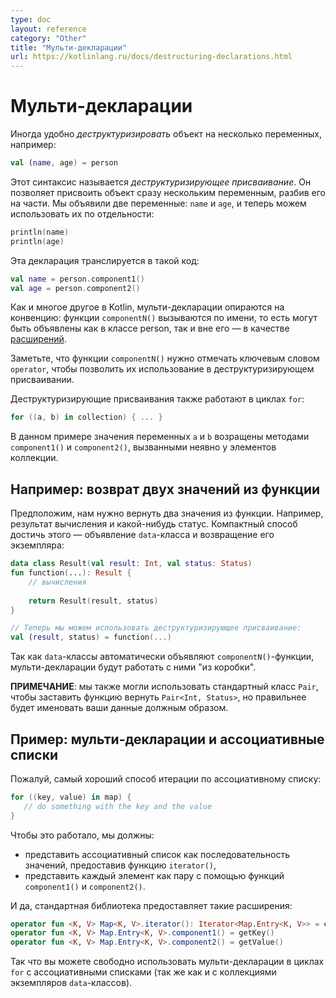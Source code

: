 ```yaml
---
type: doc
layout: reference
category: "Other"
title: "Мульти-декларации"
url: https://kotlinlang.ru/docs/destructuring-declarations.html
---
```


<!--# Destructuring Declarations-->
<!--Переведено с опорой на статью JetBrains: https://habrahabr.ru/company/JetBrains/blog/152126/-->

# Мульти-декларации
<!--Sometimes it is convenient to _destructure_ an object into a number of variables, for example:-->
Иногда удобно _деструктуризировать_ объект на несколько переменных, например:

```kotlin
val (name, age) = person 
```

<!--This syntax is called a _destructuring declaration_. A destructuring declaration creates multiple variables at once.
We have declared two new variables: `name` and `age`, and can use them independently:-->
Этот синтаксис называется _деструктуризирующее присваивание_. Он позволяет присвоить объект сразу нескольким 
переменным, разбив его на части. Мы объявили две переменные: `name` и `age`, и теперь можем использовать их по отдельности:
 
```kotlin
println(name)
println(age)
```

<!--A destructuring declaration is compiled down to the following code:-->
Эта декларация транслируется в такой код:

```kotlin
val name = person.component1()
val age = person.component2()
```

<!--The `component1()` and `component2()` functions are another example of the _principle of conventions_ widely used in Kotlin 
(see operators like `+` and `*`, *for*{: .keyword }-loops etc.). 
Anything can be on the right-hand side of a destructuring declaration, as long as the required number of component functions can be called on it.
And, of course, there can be `component3()` and `component4()` and so on.-->
Как и многое другое в Kotlin, мульти-декларации опираются на конвенцию: функции `componentN()` вызываются по имени, 
то есть могут быть объявлены как в классе person, так и вне его — в качестве [расширений](extensions.html). 

<!--Note that the `componentN()` functions need to be marked with the `operator` 
keyword to allow using them in a destructuring declaration.-->
Заметьте, что функции `componentN()` нужно отмечать ключевым словом `operator`, чтобы позволить их использование в деструктуризирующем присваивании.

<!--Destructuring declarations also work in *for*{: .keyword }-loops: when you say-->
Деструктуризирующие присваивания также работают в циклах `for`:

```kotlin
for ((a, b) in collection) { ... }
```

<!--Variables `a` and `b` get the values returned by `component1()` and `component2()` called on elements of the collection.-->
В данном примере значения переменных `a` и `b` возращены методами `component1()` и `component2()`, вызванными неявно у элементов коллекции. 

<!--## Example: Returning Two Values from a Function-->
## Например: возврат двух значений из функции 
 
<!--Let's say we need to return two things from a function. For example, a result object and a status of some sort.
A compact way of doing this in Kotlin is to declare a [_data class_](data-classes.html) and return its instance:-->
Предположим, нам нужно вернуть два значения из функции. Например, результат вычисления и какой-нибудь статус.
Компактный способ достичь этого — объявление `data`-класса и возвращение его экземпляра:

```kotlin
data class Result(val result: Int, val status: Status)
fun function(...): Result {
    // вычисления
    
    return Result(result, status)
}

// Теперь мы можем использовать деструктуризирующее присваивание:
val (result, status) = function(...)
```

<!--Since data classes automatically declare `componentN()` functions, destructuring declarations work here.-->
Так как `data`-классы автоматически объявляют `componentN()`-функции, мульти-декларации будут работать с ними "из коробки".

<!--**NOTE**: we could also use the standard class `Pair` and have `function()` return `Pair<Int, Status>`, 
but it's often better to have your data named properly.-->
**ПРИМЕЧАНИЕ**: мы также могли использовать стандартный класс `Pair`, чтобы заставить функцию вернуть `Pair<Int, Status>`,
но правильнее будет именовать ваши данные должным образом.

<!--## Example: Destructuring Declarations and Maps-->
## Пример: мульти-декларации и ассоциативные списки

<!--Probably the nicest way to traverse a map is this:-->
Пожалуй, самый хороший способ итерации по ассоциативному списку:

```kotlin
for ((key, value) in map) {
   // do something with the key and the value
}
```

<!--To make this work, we should -->
Чтобы это работало, мы должны:

<!--* present the map as a sequence of values by providing an `iterator()` function,
* present each of the elements as a pair by providing functions `component1()` and `component2()`.-->
* представить ассоциативный список как последовательность значений, предоставив функцию `iterator()`,
* представить каждый элемент как пару с помощью функций `component1()` и `component2()`.
  
<!--And indeed, the standard library provides such extensions:-->
И да, стандартная библиотека предоставляет такие расширения:

```kotlin
operator fun <K, V> Map<K, V>.iterator(): Iterator<Map.Entry<K, V>> = entrySet().iterator()
operator fun <K, V> Map.Entry<K, V>.component1() = getKey()
operator fun <K, V> Map.Entry<K, V>.component2() = getValue()
```  
  
<!--So you can freely use destructuring declarations in *for*{: .keyword }-loops with maps (as well as collections of data class instances etc).-->
Так что вы можете свободно использовать мульти-декларации в циклах `for` с ассоциативными списками (так же как и с коллекциями экземпляров `data`-классов).
